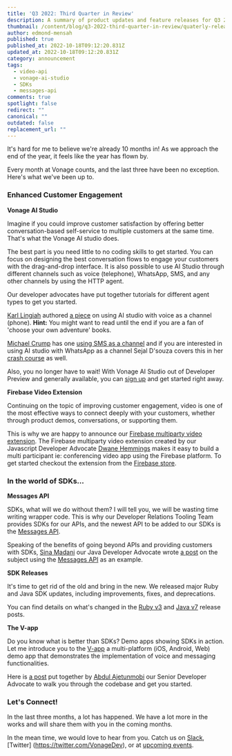 ```yaml
---
title: 'Q3 2022: Third Quarter in Review'
description: A summary of product updates and feature releases for Q3 2022.
thumbnail: /content/blog/q3-2022-third-quarter-in-review/quaterly-releases.png
author: edmond-mensah
published: true
published_at: 2022-10-18T09:12:20.831Z
updated_at: 2022-10-18T09:12:20.831Z
category: announcement
tags:
  - video-api
  - vonage-ai-studio
  - SDKs
  - messages-api
comments: true
spotlight: false
redirect: ""
canonical: ""
outdated: false
replacement_url: ""
---
```


It's hard for me to believe we're already 10 months in! As we approach the end of the year, it feels like the year has flown by.

Every month at Vonage counts, and the last three have been no exception. Here's what we've been up to.

### Enhanced Customer Engagement

**Vonage AI Studio**

Imagine if you could improve customer satisfaction by offering better conversation-based self-service to multiple customers at the same time. That's what the Vonage AI studio does.

The best part is you need little to no coding skills to get started. You can focus on designing the best conversation flows to engage your customers with the drag-and-drop interface. It is also possible to use AI Studio through different channels such as voice (telephone), WhatsApp, SMS, and any other channels by using the HTTP agent.

Our developer advocates have put together tutorials for different agent types to get you started.

[Karl Lingiah](https://developer.vonage.com/blog/authors/karl-lingiah) authored [a piece](https://developer.vonage.com/blog/22/08/02/choose-your-own-adventure-with-vonage-ai-studio) on using AI studio with voice as a channel (phone). **Hint:** You might want to read until the end if you are a fan of 'choose your own adventure' books.

[Michael Crump](https://developer.vonage.com/blog/authors/michael-crump) has one [using SMS as a channel](https://developer.vonage.com/blog/22/09/13/if-you-can-point-and-click-then-you-can-make-a-conversational-ai) and if you are interested in using AI studio with WhatsApp as a channel  Sejal D'souza covers this in her [crash course](https://developer.vonage.com/blog/22/09/01/crash-course-create-virtual-agents-for-whatsapp-with-vonage-ai-studio) as well.

Also, you no longer have to wait! With Vonage AI Studio out of Developer Preview and generally available, you can [sign up](https://studio.ai.vonage.com/) and get started right away.

**Firebase Video Extension**

Continuing on the topic of improving customer engagement, video is one of the most effective ways to connect deeply with your customers, whether through product demos, conversations, or supporting them.

This is why we are happy to announce our [Firebase multiparty video extension](https://extensions.dev/extensions/vonage/firestore-vonage-video-express). The Firebase multiparty video extension created by our Javascript Developer Advocate [Dwane Hemmings](https://developer.vonage.com/blog/authors/dwanehemmings) makes it easy to build a multi participant ie: conferencing video app using the Firebase platform. To get started checkout the extension from the [Firebase store](https://extensions.dev/extensions/vonage/firestore-vonage-video-express).

### In the world of SDKs…

**Messages API**

SDKs, what will we do without them? I will tell you, we will be wasting time writing wrapper code. This is why our Developer Relations Tooling Team provides SDKs for our APIs, and the newest API to be added to our SDKs is the [Messages API](https://developer.vonage.com/blog/22/07/05/the-vonage-messages-api-is-now-in-our-server-sdks).

Speaking of the benefits of going beyond APIs and providing customers with SDKs, [Sina Madani](https://developer.vonage.com/blog/authors/sina-madani) our Java Developer Advocate wrote [a post](https://developer.vonage.com/blog/22/08/04/how-an-sdk-can-add-value-to-rest-apis) on the subject using the [Messages API](https://developer.vonage.com/messages/overview) as an example.

**SDK Releases**

It's time to get rid of the old and bring in the new. We released major Ruby and Java SDK updates, including improvements, fixes, and deprecations.


You can find details on what's changed in the [Ruby v3](https://developer.vonage.com/blog/22/08/08/announcing-python-sdk-version-v3) and [Java v7](https://developer.vonage.com/blog/22/08/22/announcing-the-vonage-java-sdk-v7-0-0) release posts.

**The V-app**

Do you know what is better than SDKs? Demo apps showing SDKs in action. Let me introduce you to the [V-app](https://github.com/nexmo-community/clientsdk-the-v-app) a multi-platform (iOS, Android, Web) demo app that demonstrates the implementation of voice and messaging functionalities.

Here is [a post](https://developer.vonage.com/blog/22/08/25/introducing-the-vonage-client-sdk-v-app-demo-projects
) put together by [Abdul Ajetunmobi](https://developer.vonage.com/blog/authors/abdul-ajetunmobi) our Senior Developer Advocate to walk you through the codebase and get you started.

### Let's Connect!
In the last three months, a lot has happened. We have a lot more in the works and will share them with you in the coming months.

In the mean time, we would love to hear from you.
Catch us on [Slack](https://developer.vonage.com/community/slack), [Twitter] (https://twitter.com/VonageDev), or at [upcoming events](https://developer.vonage.com/community).